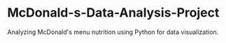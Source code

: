 # McDonald-s-Data-Analysis-Project
Analyzing McDonald's menu nutrition using Python for data visualization.

